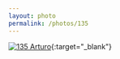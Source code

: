 ```yaml
---
layout: photo
permalink: /photos/135
---
```


[![135 Arturo](https://c2.staticflickr.com/2/1458/24223816389_3240f73eba_c.jpg)](https://www.flickr.com/photos/131440297@N08/24223816389/){:target="_blank"}
